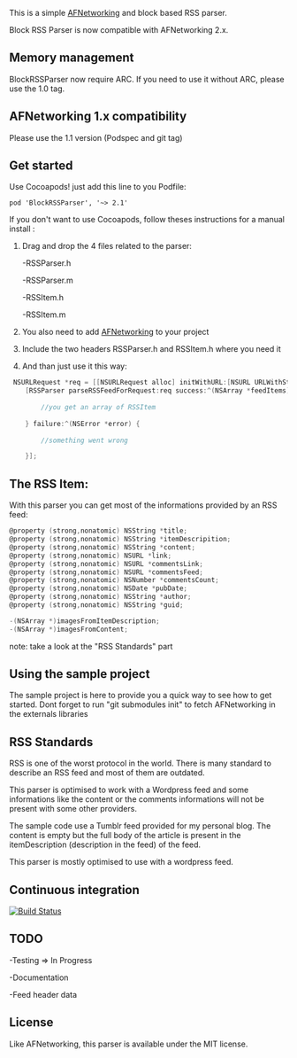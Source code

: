 This is a simple <a href="https://github.com/AFNetworking/AFNetworking/">AFNetworking</a> and block based RSS parser.

Block RSS Parser is now compatible with AFNetworking 2.x.

## Memory management

BlockRSSParser now require ARC.
If you need to use it without ARC, please use the 1.0 tag.

## AFNetworking 1.x compatibility

Please use the 1.1 version (Podspec and git tag)

## Get started

Use Cocoapods! just add this line to you Podfile: 

```
pod 'BlockRSSParser', '~> 2.1'
```

If you don't want to use Cocoapods, follow theses instructions for a manual install :

1. Drag and drop the 4 files related to the parser:

	-RSSParser.h

	-RSSParser.m

	-RSSItem.h

	-RSSItem.m
	
2. You also need to add <a href="https://github.com/AFNetworking/AFNetworking/">AFNetworking</a> to your project

3. Include the two headers RSSParser.h and RSSItem.h where you need it

4. And than just use it this way:

``` objective-c
 NSURLRequest *req = [[NSURLRequest alloc] initWithURL:[NSURL URLWithString:@"http://blog.lelevier.fr/rss"]];
    [RSSParser parseRSSFeedForRequest:req success:^(NSArray *feedItems) {
    	
    	//you get an array of RSSItem
    	
    } failure:^(NSError *error) {
    	
    	//something went wrong

    }];

```

## The RSS Item:

With this parser you can get most of the informations provided by an RSS feed:

``` objective-c
@property (strong,nonatomic) NSString *title;
@property (strong,nonatomic) NSString *itemDescripition;
@property (strong,nonatomic) NSString *content;
@property (strong,nonatomic) NSURL *link;
@property (strong,nonatomic) NSURL *commentsLink;
@property (strong,nonatomic) NSURL *commentsFeed;
@property (strong,nonatomic) NSNumber *commentsCount;
@property (strong,nonatomic) NSDate *pubDate;
@property (strong,nonatomic) NSString *author;
@property (strong,nonatomic) NSString *guid;

-(NSArray *)imagesFromItemDescription;
-(NSArray *)imagesFromContent;
```
note: take a look at the "RSS Standards" part

## Using the sample project

The sample project is here to provide you a quick way to see how to get started.
Dont forget to run "git submodules init" to fetch AFNetworking in the externals libraries

## RSS Standards

RSS is one of the worst protocol in the world. There is many standard to describe an RSS feed and most of them are outdated.

This parser is optimised to work with a Wordpress feed and some informations like the content or the comments informations will not be present with some other providers.

The sample code use a Tumblr feed provided for my personal blog. The content is empty but the full body of the article is present in the itemDescription (description in the feed) of the feed.

This parser is mostly optimised to use with a wordpress feed.

## Continuous integration

[![Build Status](https://travis-ci.org/tiboll/BlockRSSParser.png?branch=master)](https://travis-ci.org/tiboll/BlockRSSParser)

## TODO

-Testing => In Progress

-Documentation

-Feed header data

## License

Like AFNetworking, this parser is available under the MIT license.